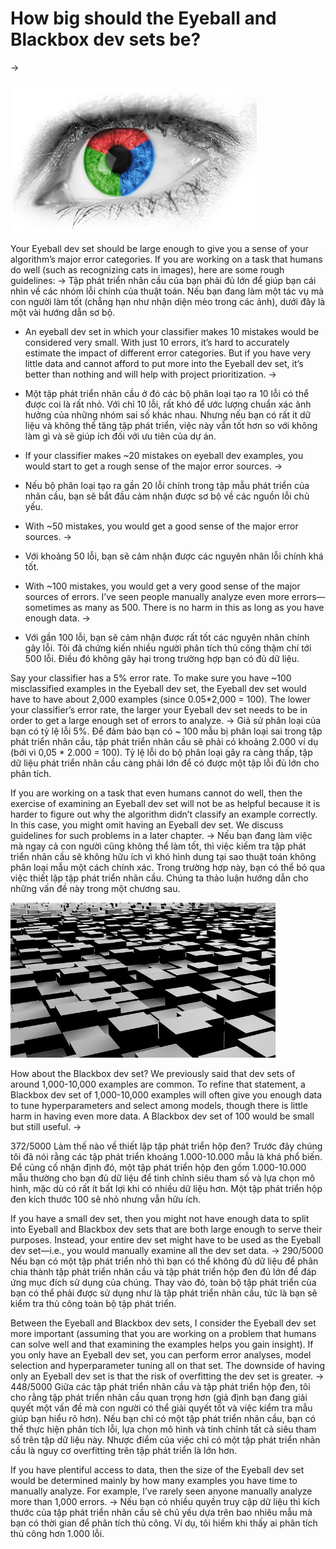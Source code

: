 # How big should the Eyeball and Blackbox dev sets be?
->


![img](../imgs/C18_01.png)

Your Eyeball dev set should be large enough to give you a sense of your algorithm’s major error categories. If you are working on a task that humans do well (such as recognizing cats in images), here are some rough guidelines:
->
Tập phát triển nhãn cầu của bạn phải đủ lớn để giúp bạn cái nhìn về các nhóm lỗi chính của thuật toán. Nếu bạn đang làm một tác vụ mà con người làm tốt (chẳng hạn như nhận diện mèo trong các ảnh), dưới đây là một vài hướng dẫn sơ bộ.

* An eyeball dev set in which your classifier makes 10 mistakes would be considered very small. With just 10 errors, it’s hard to accurately estimate the impact of different error categories. But if you have very little data and cannot afford to put more into the Eyeball dev set, it​’​s better than nothing and will help with project prioritization.
->
* Một tập phát triển nhãn cầu ở đó các bộ phân loại tạo ra 10 lỗi có thể được coi là rất nhỏ. Với chỉ 10 lỗi, rất khó để ước lượng chuẩn xác ảnh hưởng của những nhóm sai số khác nhau. Nhưng nếu bạn có rất ít dữ liệu và không thể tăng tập phát triển, việc này vẫn tốt hơn so với không làm gì và sẽ giúp ích đối với ưu tiên của dự án. 

* If your classifier makes ~20 mistakes on eyeball dev examples, you would start to get a rough sense of the major error sources.
->
* Nếu bộ phân loại tạo ra gần 20 lỗi chính trong tập mẫu phát triển của nhãn cầu, bạn sẽ bắt đầu cảm nhận được sơ bộ về các nguồn lỗi chủ yếu.

* With ~50 mistakes, you would get a good sense of the major error sources.
->
* Với khoảng 50 lỗi, bạn sẽ cảm nhận được các nguyên nhân lỗi chính khá tốt.

* With ~100 mistakes, you would get a very good sense of the major sources of errors. I’ve seen people manually analyze even more errors—sometimes as many as 500. There is no harm in this as long as you have enough data.
->
* Với gần 100 lỗi, bạn sẽ cảm nhận được rất tốt các nguyên nhân chính gây lỗi. Tôi đã chứng kiến nhiều người phân tích thủ công thậm chí tới 500 lỗi. Điều đó không gây hại trong trường hợp bạn có đủ dữ liệu.

Say your classifier has a 5% error rate. To make sure you have ~100 misclassified examples in the Eyeball dev set, the Eyeball dev set would have to have about 2,000 examples (since 0.05*2,000 = 100). The lower your classifier’s error rate, the larger your Eyeball dev set needs to be in order to get a large enough set of errors to analyze.
->
Giả sử phân loại của bạn có tỷ lệ lỗi 5%. Để đảm bảo bạn có ~ 100 mẫu bị phân loại sai trong tập phát triển nhãn cầu, tập phát triển nhãn cầu sẽ phải có khoảng 2.000 ví dụ (bởi vì 0,05 * 2.000 = 100). Tỷ lệ lỗi do bộ phân loại gây ra càng thấp, tập dữ liệu phát triển nhãn cầu càng phải lớn để có được một tập lỗi đủ lớn cho phân tích.

If you are working on a task that even humans cannot do well, then the exercise of examining an Eyeball dev set will not be as helpful because it is harder to figure out why the algorithm didn’t classify an example correctly. In this case, you might omit having an Eyeball dev set. We discuss guidelines for such problems in a later chapter.
->
Nếu bạn đang làm việc mà ngay cả con người cũng không thể làm tốt, thì việc kiểm tra tập phát triển nhãn cầu sẽ không hữu ích vì khó hình dung tại sao thuật toán không phân loại mẫu một cách chính xác. Trong trường hợp này, bạn có thể bỏ qua việc thiết lập tập phát triển nhãn cầu. Chúng ta thảo luận hướng dẫn cho những vấn đề này trong một chương sau.

![img](../imgs/C18_02.png)

How about the Blackbox dev set? We previously said that dev sets of around 1,000-10,000 examples are common. To refine that statement, a Blackbox dev set of 1,000-10,000 examples will often give you enough data to tune hyperparameters and select among models, though there is little harm in having even more data. A Blackbox dev set of 100 would be small but still useful.
->

372/5000
Làm thế nào về thiết lập tập phát triển hộp đen? Trước đây chúng tôi đã nói rằng các tập phát triển khoảng 1.000-10.000 mẫu là khá phổ biến. Để củng cố nhận định đó, một tập phát triển hộp đen gồm 1.000-10.000 mẫu thường cho bạn đủ dữ liệu để tinh chỉnh siêu tham số và lựa chọn mô hình, mặc dù có rất ít bất lợi khi có nhiều dữ liệu hơn. Một tập phát triển hộp đen kích thước 100 sẽ nhỏ nhưng vẫn hữu ích.

If you have a small dev set, then you might not have enough data to split into Eyeball and Blackbox dev sets that are both large enough to serve their purposes. Instead, your entire dev set might have to be used as the Eyeball dev set—i.e., you would manually examine all the dev set data.
->
290/5000
Nếu bạn có một tập phát triển nhỏ thì bạn có thể không đủ dữ liệu để phân chia thành tập phát triển nhãn cầu và tập phát triển hộp đen đủ lớn để đáp ứng mục đích sử dụng của chúng. Thay vào đó, toàn bộ tập phát triển của bạn có thể phải được sử dụng như là tập phát triển nhãn cầu, tức là bạn sẽ kiểm tra thủ công toàn bộ tập phát triển.

Between the Eyeball and Blackbox dev sets, I consider the Eyeball dev set more important (assuming that you are working on a problem that humans can solve well and that examining the examples helps you gain insight). If you only have an Eyeball dev set, you can perform error analyses, model selection and hyperparameter tuning all on that set. The downside of having only an Eyeball dev set is that the risk of overfitting the dev set is greater.
->
448/5000
Giữa các tập phát triển nhãn cầu và tập phát triển hộp đen, tôi cho rằng tập phát triển nhãn cầu quan trọng hơn (giả định bạn đang giải quyết một vấn đề mà con người có thể giải quyết tốt và việc kiểm tra mẫu giúp bạn hiểu rõ hơn). Nếu bạn chỉ có một tập phát triển nhãn cầu, bạn có thể thực hiện phân tích lỗi, lựa chọn mô hình và tinh chỉnh tất cả siêu tham số trên tập dữ liệu này. Nhược điểm của việc chỉ có một tập phát triển nhãn cầu là nguy cơ overfitting trên tập phát triển là lớn hơn.

If you have plentiful access to data, then the size of the Eyeball dev set would be determined mainly by how many examples you have time to manually analyze. For example, I’ve rarely seen anyone manually analyze more than 1,000 errors.
->
Nếu bạn có nhiều quyền truy cập dữ liệu thì kích thước của tập phát triển nhãn cầu sẽ chủ yếu dựa trên bao nhiêu mẫu mà bạn có thời gian để phân tích thủ công. Ví dụ, tôi hiếm khi thấy ai phân tích thủ công hơn 1.000 lỗi.

